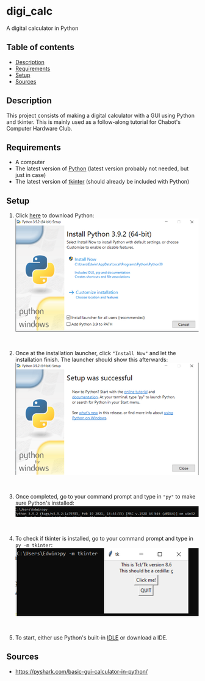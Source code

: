 # digi_calc
A digital calculator in Python

## Table of contents
* [Description](#description)
* [Requirements](#requirements)
* [Setup](#setup)
* [Sources](#sources)

## Description
This project consists of making a digital calculator with a GUI using Python and tkinter. This is mainly used as a follow-along tutorial for Chabot's Computer Hardware Club.

## Requirements
* A computer
* The latest version of [Python](https://www.python.org/downloads/) (latest version probably not needed, but just in case)
* The latest version of [tkinter](https://docs.python.org/3/library/tkinter.html) (should already be included with Python)

## Setup
1. Click [here](https://www.python.org/downloads/) to download Python:
![](imgs/Capture.PNG)
<br />

2. Once at the installation launcher, click ``"Install Now"`` and let the installation finish. The launcher should show this afterwards:
![](imgs/Capture1.PNG)
<br />

3. Once completed, go to your command prompt and type in ``"py"`` to make sure Python's installed:
![](imgs/Capture2.PNG) 
<br />

4. To check if tkinter is installed, go to your command prompt and type in ``py -m tkinter``: 
![](imgs/Capture3.PNG) 
<br />

5. To start, either use Python's built-in [IDLE](https://docs.python.org/3/library/idle.html) or download a IDE.

## Sources
* https://pyshark.com/basic-gui-calculator-in-python/

